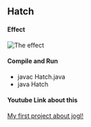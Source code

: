## Hatch

#### Effect

![The effect](./effect.png)

#### Compile and Run

 - javac Hatch.java
 - java Hatch

#### Youtube Link about this

 [My first project about jogl!](https://youtu.be/YxGcy7TAWyA)
